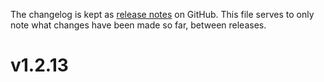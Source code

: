 The changelog is kept as [release notes](https://github.com/smok-serwis/coolamqp/releases/)
on GitHub. This file serves to only note what changes
have been made so far, between releases.

# v1.2.13

